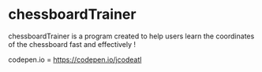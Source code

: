 # chessboardTrainer

chessboardTrainer is a program created to help users learn the coordinates of the chessboard fast and effectively !

codepen.io = https://codepen.io/jcodeatl
